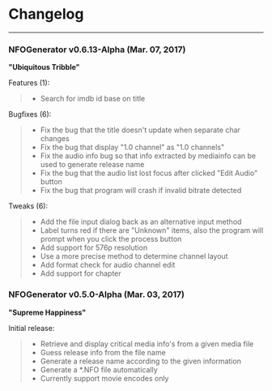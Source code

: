 # Changelog
---

### NFOGenerator v0.6.13-Alpha  (Mar. 07, 2017)

**"Ubiquitous Tribble"**

Features (1):

> * Search for imdb id base on title

Bugfixes (6):

> * Fix the bug that the title doesn't update when separate char changes
> * Fix the bug that display "1.0 channel" as "1.0 channels"
> * Fix the audio info bug so that info extracted by mediainfo can be used to generate release name
> * Fix the bug that the audio list lost focus after clicked "Edit Audio" button
> * Fix the bug that program will crash if invalid bitrate detected

Tweaks (6):

> * Add the file input dialog back as an alternative input method
> * Label turns red if there are "Unknown" items, also the program will prompt when you click the process button
> * Add support for 576p resolution
> * Use a more precise method to determine channel layout
> * Add format check for audio channel edit
> * Add support for chapter

### NFOGenerator v0.5.0-Alpha  (Mar. 03, 2017)

**"Supreme Happiness"**

Initial release:
> * Retrieve and display critical media info's from a given media file
> * Guess release info from the file name
> * Generate a release name according to the given information
> * Generate a *.NFO file automatically
> * Currently support movie encodes only